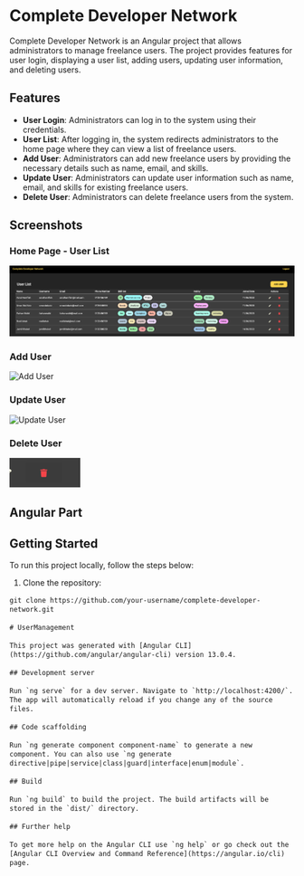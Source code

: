 # Complete Developer Network

Complete Developer Network is an Angular project that allows administrators to manage freelance users. The project provides features for user login, displaying a user list, adding users, updating user information, and deleting users.

## Features

- **User Login**: Administrators can log in to the system using their credentials.
- **User List**: After logging in, the system redirects administrators to the home page where they can view a list of freelance users.
- **Add User**: Administrators can add new freelance users by providing the necessary details such as name, email, and skills.
- **Update User**: Administrators can update user information such as name, email, and skills for existing freelance users.
- **Delete User**: Administrators can delete freelance users from the system.

## Screenshots

### Home Page - User List
![Home Page - User List](screenshots/home-user-list.png)

### Add User
![Add User](screenshots/add-user.png)

### Update User
![Update User](screenshots/update-user.png)

### Delete User
![Delete User](screenshots/delete-user.png)

## Angular Part
## Getting Started

To run this project locally, follow the steps below:

1. Clone the repository:

```shell
git clone https://github.com/your-username/complete-developer-network.git

# UserManagement

This project was generated with [Angular CLI](https://github.com/angular/angular-cli) version 13.0.4.

## Development server

Run `ng serve` for a dev server. Navigate to `http://localhost:4200/`. The app will automatically reload if you change any of the source files.

## Code scaffolding

Run `ng generate component component-name` to generate a new component. You can also use `ng generate directive|pipe|service|class|guard|interface|enum|module`.

## Build

Run `ng build` to build the project. The build artifacts will be stored in the `dist/` directory.

## Further help

To get more help on the Angular CLI use `ng help` or go check out the [Angular CLI Overview and Command Reference](https://angular.io/cli) page.
